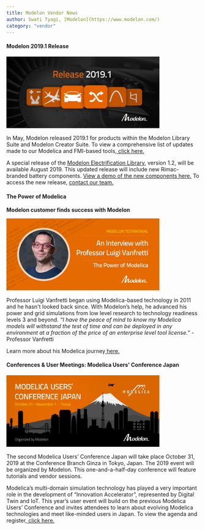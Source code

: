 ```yaml
---
title: Modelon Vendor News
author: Swati Tyagi, [Modelon](https://www.modelon.com/)
category: "vendor"
---
```


#### Modelon 2019.1 Release

[<img src= "2019.1 Release 1280 x 600.jpg" alt= "Modelon 2019.1 Release" width="400px">](https://www.modelon.com/modelon-release-2019-1/)

In May, Modelon released 2019.1 for products within the Modelon Library Suite and Modelon Creator Suite. To view a comprehensive list of updates made to our Modelica and FMI-based tools,[ click here.](https://www.modelon.com/modelon-release-2019-1/)

A special release of the [Modelon Electrification Library](https://www.modelon.com/library/electrification-library/), version 1.2, will be available August 2019. This updated release will include new Rimac-branded battery components. [View a demo of the new components here.](https://modelon.wistia.com/medias/fl8bdaxroc) To access the new release, [contact our team.](https://www.modelon.com/contact-us/)  

#### The Power of Modelica
**Modelon customer finds success with Modelon**

[<img src= "Luigi Testimonial Header Image.jpg" alt= "Luigi Testimonial" width="400px">](https://www.modelon.com/modelon-customer-finds-success-with-modelica/)

Professor Luigi Vanfretti began using Modelica-based technology in 2011 and he hasn't looked back since. With Modelon’s help, he advanced his power and grid simulations from low level research to technology readiness levels 3 and beyond. 
*“I have the peace of mind to know my Modelica models will withstand the test of time and can be deployed in any environment at a fraction of the price of an enterprise level tool license.”* - Professor Vanfretti

Learn more about his Modelica journey[ here.](https://www.modelon.com/modelon-customer-finds-success-with-modelica/)



#### Conferences & User Meetings: Modelica Users' Conference Japan

[<img src= "Final Header.jpg" alt= "Modelica Users' Conference Japan" width="400px">](https://www.modelon.com/event/modelica-users-conference-2019-japan/)

The second Modelica Users’ Conference Japan will take place October 31, 2019 at the Conference Branch Ginza in Tokyo, Japan. The 2019 event will be organized by Modelon. This one-and-a-half-day conference will feature tutorials and vendor sessions. 

Modelica’s multi-domain simulation technology has played a very important role in the development of “Innovation Accelerator”, represented by Digital Twin and IoT. This year’s user event will build on the previous Modelica Users’ Conference and invites attendees to learn about evolving Modelica technologies and meet like-minded users in Japan. To view the agenda and register,[ click here.](https://www.modelon.com/event/modelica-users-conference-2019-japan/)
